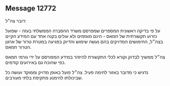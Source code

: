 ## Message 12772

דובר צה"ל:

על פי בדיקה ראשונית המספרים שמפרסם משרד ההסברה הממשלתי בעזה - שפועל כזרוע תקשורתית של חמאס - הינם מוגזמים ולא עולים בקנה אחד עם המידע הקיים בצה״ל, החימושים המדויקים בהם נעשה שימוש והדיוק בפגיעה במטרת טרור של ארגון הטרור חמאס.

צה״ל ממשיך לבדוק וקורא לכלי התקשורת להיזהר במידע המפורסם על ידי גורמי חמאס כפי שהוכח גם באירועים קודמים.

נדגיש כי מדובר באזור לחימה פעיל. צה״ל פועל באופן מדויק וממוקד ועושה כל שביכולתו להימנע מתקיפת בלתי מעורבים.

